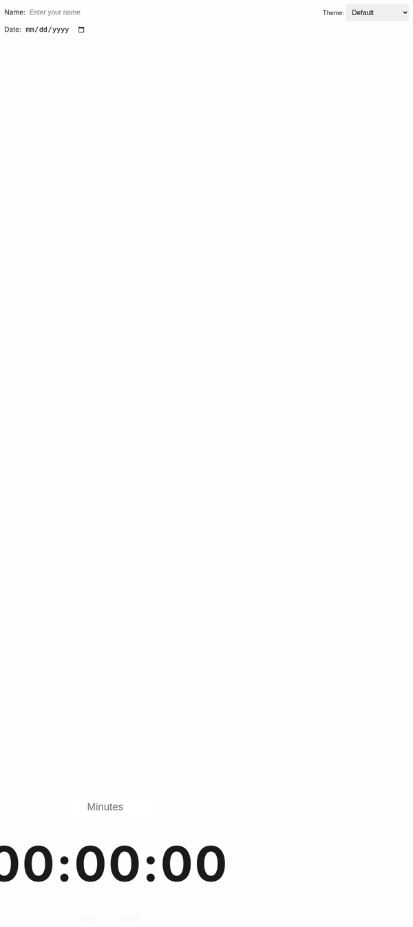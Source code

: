 



<!DOCTYPE html>
<html lang="en">
<head>
  <meta charset="UTF-8">
  <meta name="viewport" content="width=device-width, initial-scale=1.0">
  <title>Custom Countdown Timer</title>
  <style>
    @import url('https://fonts.googleapis.com/css2?family=Lemon+Milk&display=swap');

    :root {
      --background-color: #fdf6e3;
      --text-color: #333;
      --button-bg: #222;
      --button-hover-bg: #555;
    }

    body {
      margin: 0;
      display: flex;
      flex-direction: column;
      justify-content: center;
      align-items: center;
      min-height: 100vh;
      background: var(--background-color) url('https://www.transparenttextures.com/patterns/lined-paper.png');
      color: var(--text-color);
      font-family: 'Lemon Milk', sans-serif;
      box-sizing: border-box;
      overflow: hidden;
    }

    .time {
      font-size: calc(10vw + 1rem);
      font-weight: bold;
      letter-spacing: 4px;
      margin: 20px 0;
      color: var(--text-color);
      text-align: center;
    }

    .buttons {
      display: flex;
      justify-content: center;
      gap: 20px;
      margin-top: 20px;
    }

    button {
      font-size: 1rem;
      padding: 10px 20px;
      background-color: var(--button-bg);
      color: #f4f4f4;
      border: none;
      border-radius: 10px;
      cursor: pointer;
      transition: background-color 0.3s, color 0.3s;
    }

    button:hover {
      background-color: var(--button-hover-bg);
      color: white;
    }

    .input-container {
      margin-bottom: 20px;
      text-align: center;
    }

    .input-container input {
      font-size: 1.5rem;
      padding: 10px;
      width: 100%;
      max-width: 200px;
      text-align: center;
      border: 2px solid var(--text-color);
      border-radius: 5px;
      box-sizing: border-box;
    }

    .theme-selector {
      position: absolute;
      top: 10px;
      right: 10px;
      text-align: right;
    }

    .theme-selector select {
      font-size: 1rem;
      padding: 10px;
      border: 2px solid var(--text-color);
      border-radius: 5px;
    }

    .name-date {
      position: absolute;
      top: 10px;
      left: 10px;
      font-size: 1rem;
      text-align: left;
    }

    .name-date input {
      font-size: 1rem;
      padding: 5px;
      margin: 5px 0;
      border: 1px solid var(--text-color);
      border-radius: 3px;
      box-sizing: border-box;
      width: calc(100% - 20px);
      max-width: 150px;
    }

    @media (max-width: 768px) {
      .time {
        font-size: calc(8vw + 1rem);
      }

      .buttons button {
        padding: 10px;
        font-size: 0.9rem;
      }
    }

    @media (max-width: 480px) {
      .time {
        font-size: calc(6vw + 1rem);
        letter-spacing: 2px;
      }

      .buttons button {
        padding: 8px;
        font-size: 0.8rem;
      }
    }
  </style>
</head>
<body>
  <div class="name-date">
    <label for="name">Name:</label>
    <input type="text" id="name" placeholder="Enter your name">
    <br>
    <label for="date">Date:</label>
    <input type="date" id="date">
  </div>

  <div class="theme-selector">
    <label for="theme">Theme:</label>
    <select id="theme">
      <option value="default">Default</option>
      <option value="pastel-blue">Pastel Blue</option>
      <option value="pastel-pink">Pastel Pink</option>
      <option value="pastel-green">Pastel Green</option>
      <option value="pastel-purple">Pastel Purple</option>
      <option value="pastel-yellow">Pastel Yellow</option>
      <option value="pastel-mint">Pastel Mint</option>
      <option value="pastel-orange">Pastel Orange</option>
      <option value="amoled">AMOLED Dark</option>
    </select>
  </div>

  <div class="input-container">
    <input type="number" id="inputMinutes" placeholder="Minutes" min="0" />
  </div>

  <div class="time" id="time">00:00:00</div>

  <div class="buttons">
    <button id="startStop">Start</button>
    <button id="reset">Reset</button>
  </div>

  <script>
    let timerInterval;
    let isRunning = false;
    let totalSeconds = 0;

    const timeDisplay = document.getElementById('time');
    const startStopButton = document.getElementById('startStop');
    const resetButton = document.getElementById('reset');
    const inputMinutes = document.getElementById('inputMinutes');
    const themeSelector = document.getElementById('theme');

    function formatTime(seconds) {
      const hrs = String(Math.floor(seconds / 3600)).padStart(2, '0');
      const mins = String(Math.floor((seconds % 3600) / 60)).padStart(2, '0');
      const secs = String(seconds % 60).padStart(2, '0');
      return `${hrs}:${mins}:${secs}`;
    }

    function updateDisplay() {
      timeDisplay.textContent = formatTime(totalSeconds);
    }

    function startTimer() {
      timerInterval = setInterval(() => {
        if (totalSeconds > 0) {
          totalSeconds--;
          updateDisplay();
        } else {
          stopTimer();
          alert('Time is up!');
        }
      }, 1000);
      isRunning = true;
      startStopButton.textContent = 'Stop';
    }

    function stopTimer() {
      clearInterval(timerInterval);
      isRunning = false;
      startStopButton.textContent = 'Start';
    }

    startStopButton.addEventListener('click', () => {
      if (!isRunning) {
        const minutes = parseInt(inputMinutes.value) || 0;
        if (totalSeconds === 0 && minutes > 0) {
          totalSeconds = minutes * 60;
          updateDisplay();
        }
        if (totalSeconds > 0) {
          startTimer();
        }
      } else {
        stopTimer();
      }
    });

    resetButton.addEventListener('click', () => {
      stopTimer();
      totalSeconds = 0;
      updateDisplay();
    });

    themeSelector.addEventListener('change', () => {
      const theme = themeSelector.value;
      switch (theme) {
        case 'pastel-blue':
          document.documentElement.style.setProperty('--background-color', '#d0e8f2');
          document.documentElement.style.setProperty('--text-color', '#1e3d59');
          document.documentElement.style.setProperty('--button-bg', '#1e3d59');
          document.documentElement.style.setProperty('--button-hover-bg', '#4d648d');
          break;
        case 'pastel-pink':
          document.documentElement.style.setProperty('--background-color', '#f8d7da');
          document.documentElement.style.setProperty('--text-color', '#721c24');
          document.documentElement.style.setProperty('--button-bg', '#721c24');
          document.documentElement.style.setProperty('--button-hover-bg', '#a33e4b');
          break;
        case 'pastel-green':
          document.documentElement.style.setProperty('--background-color', '#d4edda');
          document.documentElement.style.setProperty('--text-color', '#155724');
          document.documentElement.style.setProperty('--button-bg', '#155724');
          document.documentElement.style.setProperty('--button-hover-bg', '#3e8c57');
          break;
        case 'pastel-purple':
          document.documentElement.style.setProperty('--background-color', '#e6e6fa');
          document.documentElement.style.setProperty('--text-color', '#4b0082');
          document.documentElement.style.setProperty('--button-bg', '#4b0082');
          document.documentElement.style.setProperty('--button-hover-bg', '#6a5acd');
          break;
        case 'pastel-yellow':
          document.documentElement.style.setProperty('--background-color', '#fffacd');
          document.documentElement.style.setProperty('--text-color', '#8b8000');
          document.documentElement.style.setProperty('--button-bg', '#8b8000');
          document.documentElement.style.setProperty('--button-hover-bg', '#bdb76b');
          break;
        case 'pastel-mint':
          document.documentElement.style.setProperty('--background-color', '#f5fffa');
          document.documentElement.style.setProperty('--text-color', '#006400');
          document.documentElement.style.setProperty('--button-bg', '#006400');
          document.documentElement.style.setProperty('--button-hover-bg', '#228b22');
          break;
        case 'pastel-orange':
          document.documentElement.style.setProperty('--background-color', '#ffefd5');
          document.documentElement.style.setProperty('--text-color', '#ff4500');
          document.documentElement.style.setProperty('--button-bg', '#ff4500');
          document.documentElement.style.setProperty('--button-hover-bg', '#ff6347');
          break;
        case 'amoled':
          document.documentElement.style.setProperty('--background-color', '#000');
          document.documentElement.style.setProperty('--text-color', '#fff');
          document.documentElement.style.setProperty('--button-bg', '#333');
          document.documentElement.style.setProperty('--button-hover-bg', '#666');
          break;
        default:
          document.documentElement.style.setProperty('--background-color', '#fdf6e3');
          document.documentElement.style.setProperty('--text-color', '#333');
          document.documentElement.style.setProperty('--button-bg', '#222');
          document.documentElement.style.setProperty('--button-hover-bg', '#555');
          break;
      }
    });

    updateDisplay();
  </script>
</body>
</html>
